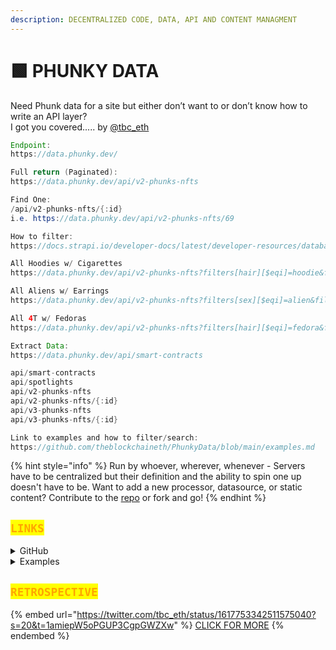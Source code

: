 ```yaml
---
description: DECENTRALIZED CODE, DATA, API AND CONTENT MANAGMENT
---
```


# 🟩 PHUNKY DATA

Need Phunk data for a site but either don’t want to or don’t know how to write an API layer? \
I got you covered..... by [@tbc\_eth](https://twitter.com/tbc\_eth)

```java
Endpoint: 
https://data.phunky.dev/

Full return (Paginated): 
https://data.phunky.dev/api/v2-phunks-nfts

Find One:
/api/v2-phunks-nfts/{:id}
i.e. https://data.phunky.dev/api/v2-phunks-nfts/69

How to filter:
https://docs.strapi.io/developer-docs/latest/developer-resources/database-apis-reference/rest/api-parameters.html

All Hoodies w/ Cigarettes
https://data.phunky.dev/api/v2-phunks-nfts?filters[hair][$eqi]=hoodie&filters[mouth][$eqi]=cigarette

All Aliens w/ Earrings
https://data.phunky.dev/api/v2-phunks-nfts?filters[sex][$eqi]=alien&filters[ears][$eqi]=earring

All 4T w/ Fedoras
https://data.phunky.dev/api/v2-phunks-nfts?filters[hair][$eqi]=fedora&filters[traitTag][$eq]=4T

Extract Data: 
https://data.phunky.dev/api/smart-contracts

api/smart-contracts
api/spotlights
api/v2-phunks-nfts
api/v2-phunks-nfts/{:id}
api/v3-phunks-nfts
api/v3-phunks-nfts/{:id}

Link to examples and how to filter/search: 
https://github.com/theblockchaineth/PhunkyData/blob/main/examples.md
```

{% hint style="info" %}
Run by whoever, wherever, whenever - Servers have to be centralized but their definition and the ability to spin one up doesn't have to be. Want to add a new processor, datasource, or static content? Contribute to the [repo](https://github.com/theblockchaineth/PhunkyData) or fork and go!
{% endhint %}

## <mark style="color:orange;">`LINKS`</mark>

<details>

<summary>GitHub</summary>

[https://github.com/theblockchaineth/PhunkyData](https://github.com/theblockchaineth/PhunkyData)

</details>

<details>

<summary>Examples</summary>

[https://github.com/theblockchaineth/PhunkyData/blob/main/examples.md](https://github.com/theblockchaineth/PhunkyData/blob/main/examples.md)

</details>

## <mark style="color:orange;">`RETROSPECTIVE`</mark>

{% embed url="https://twitter.com/tbc_eth/status/1617753342511575040?s=20&t=1amiepW5oPGUP3CgpGWZXw" %}
[CLICK FOR MORE](https://twitter.com/tbc\_eth/status/1617753342511575040?s=20\&t=1amiepW5oPGUP3CgpGWZXw)
{% endembed %}
